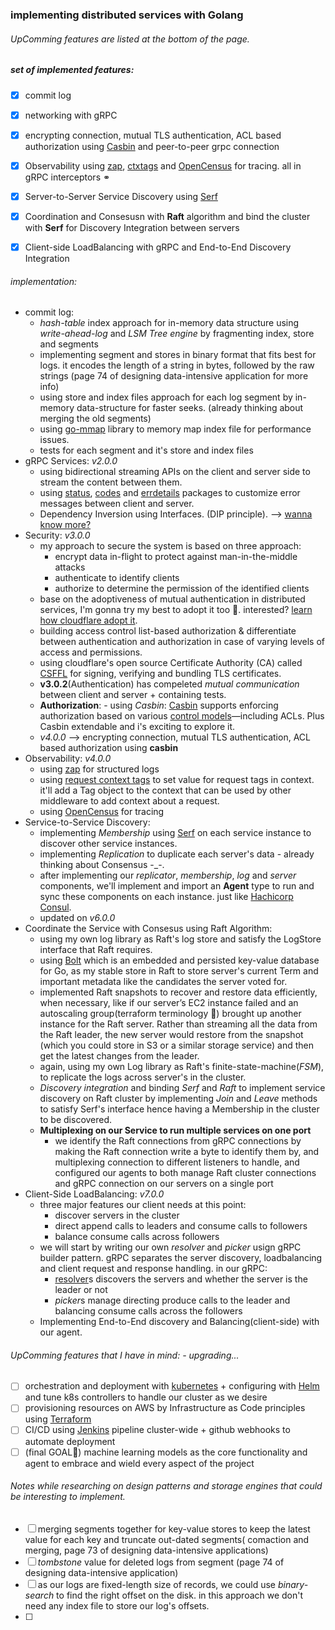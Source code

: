 ### implementing distributed services with **Golang**

###### UpComming features are listed at the bottom of the page.
##### set of implemented features: 
- [x] commit log
- [x] networking with gRPC
- [x] encrypting connection, mutual TLS authentication, ACL based authorization using [Casbin](https://github.com/casbin/casbin) and peer-to-peer grpc connection
- [x] Observability using [zap](github.com/grpc-ecosystem/go-grpc-middleware/logging/zap), [ctxtags](github.com/grpc-ecosystem/go-grpc-middleware/tags) and [OpenCensus](go.opencensus.io) for tracing. all in gRPC interceptors ⚭
- [x] Server-to-Server Service Discovery using [Serf](https://www.serf.io)
- [x] Coordination and Consesusn with **Raft** algorithm and bind the cluster with **Serf** for Discovery Integration between servers
- [x] Client-side LoadBalancing with gRPC and End-to-End Discovery Integration 


###### implementation:
- commit log:
    - *hash-table* index approach for in-memory data structure using *write-ahead-log* and *LSM Tree engine* by fragmenting index, store and segments
    - implementing segment and stores in binary format that fits best for logs. it encodes the length of a string in bytes, followed by the raw strings (page 74 of designing data-intensive application for more info)
    - using store and index files approach for each log segment by in-memory data-structure for faster seeks. (already thinking about merging the old segments)
    - using [go-mmap](https://pkg.go.dev/github.com/go-mmap/mmap) library to memory map index file for performance issues.
    - tests for each segment and it's store and index files
- gRPC Services: *v2.0.0*
    - using bidirectional streaming APIs on the client and server side to stream the content between them.
    - using [status](https://godoc.org/google.golang.org/grpc/status), [codes](https://godoc.org/google.golang.org/grpc/codes) and [errdetails](https://godoc.org/google.golang.org/genproto/googleapis/rpc/errdetials) packages to customize error messages between client and server.
    - Dependency Inversion using Interfaces. (DIP principle). --> [wanna know more?](https://medium.com/@sumit-s/the-dependency-inversion-principle-dip-in-golang-fb0bdc503972)
- Security: *v3.0.0*
    - my approach to secure the system is based on three approach:
        - encrypt data in-flight to protect against man-in-the-middle attacks
        - authenticate to identify clients
        - authorize to determine the permission of the identified clients
    - base on the adoptiveness of mutual authentication in distributed services, I'm gonna try my best to adopt it too 🤠. interested? [learn how cloudflare adopt it](https://blog.cloudflare.com/how-to-build-your-own-public-key-infrastructure).
    - building access control list-based authorization & differentiate between authentication and authorization in case of varying levels of access and permissions.
    - using cloudflare's open source Certificate Authority (CA) called [CSFFL](https://blog.cloudflare.com/introducing-cfssl) for signing, verifying and bundling TLS certificates.
    - **v3.0.2**(Authentication) has compeleted *mutual communication* between client and server + containing tests.
    - **Authorization**:
            - using *Casbin*: [Casbin](https://github.com/casbin/casbin) supports enforcing authorization based on various [control models](https://github.com/casbin/casbin#supported-models)—including ACLs. Plus Casbin extendable and i's exciting to explore it.
    - *v4.0.0* --> encrypting connection, mutual TLS authentication, ACL based authorization using **casbin**
- Observability: *v4.0.0*
    - using [zap](github.com/grpc-ecosystem/go-grpc-middleware/logging/zap) for structured logs
    - using [request context tags](github.com/grpc-ecosystem/go-grpc-middleware/tags) to set value for request tags in context.
    it'll add a Tag object to the context that can be used by other middleware to add context about a request.
    - using [OpenCensus](go.opencensus.io) for tracing
- Service-to-Service Discovery: 
    - implementing *Membership* using [Serf](https://www.serf.io) on each service instance to discover other service instances.
    - implementing *Replication* to duplicate each server's data - already thinking about Consensus -_-.
    - after implementing our *replicator*, *membership*, *log* and *server* components, we'll implement and import an **Agent** type to run and sync these components on each instance. just like [Hachicorp Consul](https://github.com/hashicorp/consul).
    - updated on *v6.0.0*
- Coordinate the Service with Consesus using Raft Algorithm:
    - using my own log library as Raft's log store and satisfy the LogStore interface that Raft requires.
    - using [Bolt](https://github.com/boltdb/bolt) which is an embedded and persisted key-value database for Go, as my stable store in Raft to store server's current Term and important metadata like the candidates the server voted for.
    - implemented Raft snapshots to recover and restore data efficiently, when necessary, like if our server’s EC2 instance failed and an autoscaling group(terraform terminology 🥸) brought up another instance for the Raft server. Rather than streaming all the data from the Raft leader, the new server would restore from the snapshot (which you could store in S3 or a similar storage service) and then get the latest changes from the leader.
    - again, using my own Log library as Raft's finite-state-machine(*FSM*), to replicate the logs across server's in the cluster.
    - *Discovery integration* and binding *Serf* and *Raft* to implement service discovery on Raft cluster by implementing *Join* and *Leave* methods to satisfy Serf's interface hence having a Membership in the cluster to be discovered.
    - **Multiplexing on our Service to run multiple services on one port**
        - we identify the Raft connections from gRPC connections by making the Raft connection write a byte to identify them by, and multiplexing connection to different listeners to handle, and configured our agents to both manage Raft cluster connections and gRPC connection on our servers on a single port
- Client-Side LoadBalancing: *v7.0.0*
    - three major features our client needs at this point:
        - discover servers in the cluster
        - direct append calls to leaders and consume calls to followers
        - balance consume calls across followers
    - we will start by writing our own *resolver* and *picker* usign gRPC builder pattern. gRPC separates the server discovery, loadbalancing and client request and response handling. in our gRPC:
      - [resolver](https://google.golang.org/grpc/resolver)s discovers the servers and whether the server is the leader or not
      - *picker*s manage directing produce calls to the leader and balancing consume calls across the followers
    - Implementing End-to-End discovery and Balancing(client-side) with our agent.





###### UpComming features that I have in mind: - upgrading...
- [ ] orchestration and deployment with [kubernetes](https://kuberenetes.io) + configuring with [Helm](https://helm.sh) and tune k8s controllers to handle our cluster as we desire
- [ ] provisioning resources on AWS by Infrastructure as Code principles using [Terraform](https://www.terraform.io)
- [ ] CI/CD using [Jenkins](https://www.jenkins.io) pipeline cluster-wide + github webhooks to automate deployment
- [ ] (final GOAL👾) machine learning models as the core functionality and agent to embrace and wield every aspect of the project

###### Notes while researching on design patterns and storage engines that could be interesting to implement.
- [ ] merging segments together for key-value stores to keep the latest value for each key and truncate out-dated segments( comaction and merging, page 73 of designing data-intensive applications)
- [ ] *tombstone* value for deleted logs from segment (page 74 of designing data-intensive application)
- [ ] as our logs are fixed-length size of records, we could use *binary-search* to find the right offset on the disk. in this approach we don't need any index file to store our log's offsets.
- [ ] 